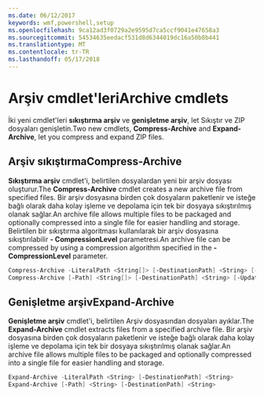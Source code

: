 ```yaml
---
ms.date: 06/12/2017
keywords: wmf,powershell,setup
ms.openlocfilehash: 9ca12ad3f0729a2e9595d7ca5ccf9041e47658a3
ms.sourcegitcommit: 54534635eedacf531d8d6344019dc16a50b8b441
ms.translationtype: MT
ms.contentlocale: tr-TR
ms.lasthandoff: 05/17/2018
---
```

# <a name="archive-cmdlets"></a><span data-ttu-id="a984b-102">Arşiv cmdlet'leri</span><span class="sxs-lookup"><span data-stu-id="a984b-102">Archive cmdlets</span></span>

<span data-ttu-id="a984b-103">İki yeni cmdlet'leri **sıkıştırma arşiv** ve **genişletme arşiv**, let Sıkıştır ve ZIP dosyaları genişletin.</span><span class="sxs-lookup"><span data-stu-id="a984b-103">Two new cmdlets, **Compress-Archive** and **Expand-Archive**, let you compress and expand ZIP files.</span></span>

## <a name="compress-archive"></a><span data-ttu-id="a984b-104">Arşiv sıkıştırma</span><span class="sxs-lookup"><span data-stu-id="a984b-104">Compress-Archive</span></span>
<span data-ttu-id="a984b-105">**Sıkıştırma arşiv** cmdlet'i, belirtilen dosyalardan yeni bir arşiv dosyası oluşturur.</span><span class="sxs-lookup"><span data-stu-id="a984b-105">The **Compress-Archive** cmdlet creates a new archive file from specified files.</span></span> <span data-ttu-id="a984b-106">Bir arşiv dosyasına birden çok dosyaların paketlenir ve isteğe bağlı olarak daha kolay işleme ve depolama için tek bir dosyaya sıkıştırılmış olanak sağlar.</span><span class="sxs-lookup"><span data-stu-id="a984b-106">An archive file allows multiple files to be packaged and optionally compressed into a single file for easier handling and storage.</span></span> <span data-ttu-id="a984b-107">Belirtilen bir sıkıştırma algoritması kullanılarak bir arşiv dosyasına sıkıştırılabilir **- CompressionLevel** parametresi.</span><span class="sxs-lookup"><span data-stu-id="a984b-107">An archive file can be compressed by using a compression algorithm specified in the **-CompressionLevel** parameter.</span></span>
```powershell
Compress-Archive -LiteralPath <String[]> [-DestinationPath] <String> [-Update] [-CompressionLevel <Microsoft.PowerShell.Commands.CompressionLevel>]
Compress-Archive [-Path] <String[]> [-DestinationPath] <String> [-Update] [-CompressionLevel <Microsoft.PowerShell.Commands.CompressionLevel>]
```

## <a name="expand-archive"></a><span data-ttu-id="a984b-108">Genişletme arşiv</span><span class="sxs-lookup"><span data-stu-id="a984b-108">Expand-Archive</span></span>
<span data-ttu-id="a984b-109">**Genişletme arşiv** cmdlet'i, belirtilen Arşiv dosyasından dosyaları ayıklar.</span><span class="sxs-lookup"><span data-stu-id="a984b-109">The **Expand-Archive** cmdlet extracts files from a specified archive file.</span></span> <span data-ttu-id="a984b-110">Bir arşiv dosyasına birden çok dosyaların paketlenir ve isteğe bağlı olarak daha kolay işleme ve depolama için tek bir dosyaya sıkıştırılmış olanak sağlar.</span><span class="sxs-lookup"><span data-stu-id="a984b-110">An archive file allows multiple files to be packaged and optionally compressed into a single file for easier handling and storage.</span></span>
```powershell
Expand-Archive -LiteralPath <String> [-DestinationPath] <String>
Expand-Archive [-Path] <String> [-DestinationPath] <String>
```
